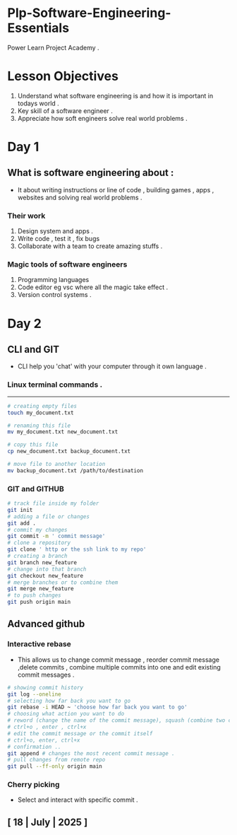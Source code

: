 # Plp-Software-Engineering-Essentials
Power Learn Project  Academy .

# Lesson Objectives 
1) Understand what software engineering is and how it is important in todays world .
2) Key skill of a software engineer .
3) Appreciate how soft engineers solve real world problems .
# Day 1
## What is software engineering about :
- It about writing instructions or line of code , building games , apps , websites and solving real world problems .
 
 ### Their work 
  1.  Design system and apps . 
  2. Write code , test it , fix bugs 
  3. Collaborate with a team to create amazing stuffs .

### Magic tools of software engineers 
  1. Programming languages 
  2. Code editor eg vsc where all the magic take effect .
  3. Version control systems .

# Day 2 
## CLI and GIT 
- CLI help you 'chat' with your computer through it own language .
### Linux terminal commands .
___
```bash
# creating empty files
touch my_document.txt

# renaming this file
mv my_document.txt new_document.txt

# copy this file
cp new_document.txt backup_document.txt 

# move file to another location
mv backup_document.txt /path/to/destination
```
### GIT and GITHUB 
```bash
# track file inside my folder 
git init 
# adding a file or changes 
git add .
# commit my changes 
git commit -m ' commit message'
# clone a repository 
git clone ' http or the ssh link to my repo'
# creating a branch 
git branch new_feature 
# change into that branch 
git checkout new_feature 
# merge branches or to combine them 
git merge new_feature 
# to push changes 
git push origin main 
```
## Advanced github 
###  Interactive rebase
- This allows us to change commit message , reorder commit message ,delete commits , combine multiple commits into one and edit existing commit messages .
```bash 
# showing commit history 
git log --oneline 
# selecting how far back you want to go 
git rebase -i HEAD ~ 'choose how far back you want to go'
# choosing what action you want to do 
# reword (change the name of the commit message), squash (combine two commit messages) 
# ctrl+o , enter , ctrl+x
# edit the commit message or the commit itself 
# ctrl+o, enter, ctrl+x
# confirmation ..
git append # changes the most recent commit message .
# pull changes from remote repo 
git pull --ff-only origin main
```

### Cherry picking 
- Select and interact with specific commit .

## [ 18 | July | 2025 ]   
